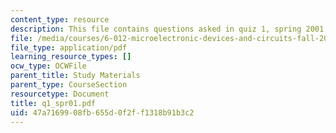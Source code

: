 ```yaml
---
content_type: resource
description: This file contains questions asked in quiz 1, spring 2001.
file: /media/courses/6-012-microelectronic-devices-and-circuits-fall-2005/47a7169908fb655d0f2ff1318b91b3c2_q1_spr01.pdf
file_type: application/pdf
learning_resource_types: []
ocw_type: OCWFile
parent_title: Study Materials
parent_type: CourseSection
resourcetype: Document
title: q1_spr01.pdf
uid: 47a71699-08fb-655d-0f2f-f1318b91b3c2
---
```

